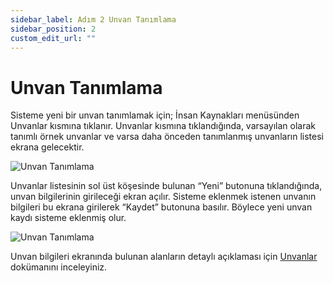 ```yaml
---
sidebar_label: Adım 2 Unvan Tanımlama
sidebar_position: 2
custom_edit_url: ""
---
```


# Unvan Tanımlama

Sisteme yeni bir unvan tanımlamak için; İnsan Kaynakları menüsünden Unvanlar kısmına tıklanır. Unvanlar kısmına tıklandığında, varsayılan olarak tanımlı örnek unvanlar ve varsa daha önceden tanımlanmış unvanların listesi ekrana gelecektir.

![Unvan Tanımlama](https://docsbimser.blob.core.windows.net/imagecontainer/auto-uploadc35f0dc6-20c9-41e9-bebe-e5ddd927c70b)

Unvanlar listesinin sol üst köşesinde bulunan “Yeni” butonuna tıklandığında, unvan bilgilerinin girileceği ekran açılır. Sisteme eklenmek istenen unvanın bilgileri bu ekrana girilerek “Kaydet” butonuna basılır. Böylece yeni unvan kaydı sisteme eklenmiş olur.

![Unvan Tanımlama](https://docsbimser.blob.core.windows.net/imagecontainer/auto-upload9a45bc34-646a-4da6-bc1d-41f5c1e14907)

Unvan bilgileri ekranında bulunan alanların detaylı açıklaması için [Unvanlar](web/human-resources/professions.md) dokümanını inceleyiniz.